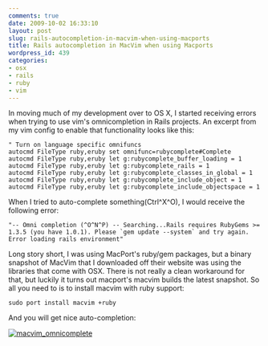 ```yaml
---
comments: true
date: 2009-10-02 16:33:10
layout: post
slug: rails-autocompletion-in-macvim-when-using-macports
title: Rails autocompletion in MacVim when using Macports
wordpress_id: 439
categories:
- osx
- rails
- ruby
- vim
---
```


In moving much of my development over to OS X, I started receiving errors when trying to use vim's omnicompletion in Rails projects. An excerpt from my vim config to enable that functionality looks like this:


    
    
    " Turn on language specific omnifuncs
    autocmd FileType ruby,eruby set omnifunc=rubycomplete#Complete
    autocmd FileType ruby,eruby let g:rubycomplete_buffer_loading = 1
    autocmd FileType ruby,eruby let g:rubycomplete_rails = 1
    autocmd FileType ruby,eruby let g:rubycomplete_classes_in_global = 1
    autocmd FileType ruby,eruby let g:rubycomplete_include_object = 1
    autocmd FileType ruby,eruby let g:rubycomplete_include_objectspace = 1
    



When I tried to auto-complete something(Ctrl^X^O), I would receive the following error:


    
    
    "-- Omni completion (^O^N^P) -- Searching...Rails requires RubyGems >= 1.3.5 (you have 1.0.1). Please `gem update --system` and try again. Error loading rails environment"
    



Long story short, I was using MacPort's ruby/gem packages, but a binary snapshot of MacVim that I downloaded off their website was using the libraries that come with OSX. There is not really a clean workaround for that, but luckily it turns out macport's macvim builds the latest snapshot. So all you need to is to install macvim with ruby support:


    
    
    sudo port install macvim +ruby
    



And you will get nice auto-completion:

[![macvim_omnicomplete](http://jetpackweb.com/blog/wp-content/uploads/2009/10/macvim_omnicomplete-300x221.png)](http://jetpackweb.com/blog/wp-content/uploads/2009/10/macvim_omnicomplete.png)


